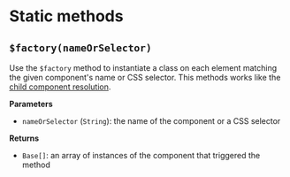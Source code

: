 # Static methods

## `$factory(nameOrSelector)`

Use the `$factory` method to instantiate a class on each element matching the given component's name or CSS selector. This methods works like the [child component resolution](#components).

**Parameters**

- `nameOrSelector` (`String`): the name of the component or a CSS selector

**Returns**

- `Base[]`: an array of instances of the component that triggered the method
